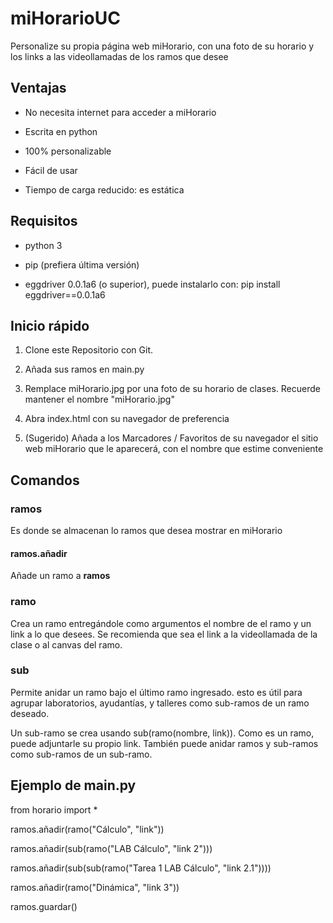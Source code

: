 # miHorarioUC

Personalize su propia página web miHorario, con una foto de su horario y los links a las videollamadas de los ramos que desee

## Ventajas

- No necesita internet para acceder a miHorario

- Escrita en python

- 100% personalizable

- Fácil de usar

- Tiempo de carga reducido: es estática

## Requisitos

- python 3

- pip (prefiera última versión)

- eggdriver 0.0.1a6 (o superior), puede instalarlo con: pip install eggdriver==0.0.1a6

## Inicio rápido

1. Clone este Repositorio con Git.

2. Añada sus ramos en main.py

3. Remplace miHorario.jpg por una foto de su horario de clases. Recuerde mantener el nombre "miHorario.jpg"

4. Abra index.html con su navegador de preferencia

5. (Sugerido) Añada a los Marcadores / Favoritos de su navegador el sitio web miHorario que le aparecerá, con el nombre que estime conveniente

## Comandos

### ramos

Es donde se almacenan lo ramos que desea mostrar en miHorario

#### ramos.añadir

Añade un ramo a **ramos**

### ramo

Crea un ramo entregándole como argumentos el nombre de el ramo y un link a lo que desees.
Se recomienda que sea el link a la videollamada de la clase o al canvas del ramo.

### sub

Permite anidar un ramo bajo el último ramo ingresado. esto es útil para agrupar laboratorios, ayudantías, y talleres como sub-ramos de un ramo deseado.

Un sub-ramo se crea usando sub(ramo(nombre, link)). Como es un ramo, puede adjuntarle su propio link.
También puede anidar ramos y sub-ramos como sub-ramos de un sub-ramo.

## Ejemplo de main.py

from horario import *

ramos.añadir(ramo("Cálculo", "link"))

ramos.añadir(sub(ramo("LAB Cálculo", "link 2")))

ramos.añadir(sub(sub(ramo("Tarea 1 LAB Cálculo", "link 2.1"))))

ramos.añadir(ramo("Dinámica", "link 3"))

ramos.guardar()
